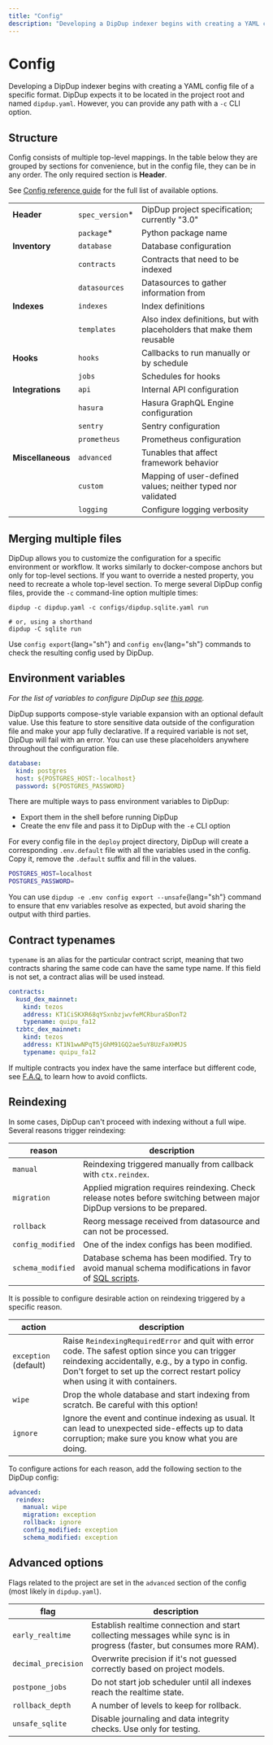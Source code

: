 ```yaml
---
title: "Config"
description: "Developing a DipDup indexer begins with creating a YAML config file. You can find a minimal example to start indexing on the Quickstart page."
---
```


# Config

Developing a DipDup indexer begins with creating a YAML config file of a specific format. DipDup expects it to be located in the project root and named `dipdup.yaml`. However, you can provide any path with a `-c` CLI option.

## Structure

Config consists of multiple top-level mappings. In the table below they are grouped by sections for convenience, but in the config file, they can be in any order. The only required section is **Header**.

See [Config reference guide](../7.references/2.config.md) for the full list of available options.

|                   |                 |                                                                       |
| ----------------- | --------------- | --------------------------------------------------------------------- |
| **Header**        | `spec_version`* | DipDup project specification; currently "3.0"                         |
|                   | `package`*      | Python package name                                                   |
| **Inventory**     | `database`      | Database configuration                                                |
|                   | `contracts`     | Contracts that need to be indexed                                     |
|                   | `datasources`   | Datasources to gather information from                                |
| **Indexes**       | `indexes`       | Index definitions                                                     |
|                   | `templates`     | Also index definitions, but with placeholders that make them reusable |
| **Hooks**         | `hooks`         | Callbacks to run manually or by schedule                              |
|                   | `jobs`          | Schedules for hooks                                                   |
| **Integrations**  | `api`           | Internal API configuration                                            |
|                   | `hasura`        | Hasura GraphQL Engine configuration                                   |
|                   | `sentry`        | Sentry configuration                                                  |
|                   | `prometheus`    | Prometheus configuration                                              |
| **Miscellaneous** | `advanced`      | Tunables that affect framework behavior                               |
|                   | `custom`        | Mapping of user-defined values; neither typed nor validated           |
|                   | `logging`       | Configure logging verbosity                                           |

## Merging multiple files

DipDup allows you to customize the configuration for a specific environment or workflow. It works similarly to docker-compose anchors but only for top-level sections. If you want to override a nested property, you need to recreate a whole top-level section. To merge several DipDup config files, provide the `-c` command-line option multiple times:

```shell [Terminal]
dipdup -c dipdup.yaml -c configs/dipdup.sqlite.yaml run

# or, using a shorthand
dipdup -C sqlite run
```

Use `config export`{lang="sh"} and `config env`{lang="sh"} commands to check the resulting config used by DipDup.

## Environment variables

_For the list of variables to configure DipDup see [this page](../5.advanced/2.environment-variables.md)._

DipDup supports compose-style variable expansion with an optional default value. Use this feature to store sensitive data outside of the configuration file and make your app fully declarative. If a required variable is not set, DipDup will fail with an error. You can use these placeholders anywhere throughout the configuration file.

```yaml [dipdup.yaml]
database:
  kind: postgres
  host: ${POSTGRES_HOST:-localhost}
  password: ${POSTGRES_PASSWORD}
```

There are multiple ways to pass environment variables to DipDup:

- Export them in the shell before running DipDup
- Create the env file and pass it to DipDup with the `-e` CLI option

For every config file in the `deploy` project directory, DipDup will create a corresponding `.env.default` file with all the variables used in the config. Copy it, remove the `.default` suffix and fill in the values.

```sh [deploy/.env.default]
POSTGRES_HOST=localhost
POSTGRES_PASSWORD=
```

You can use `dipdup -e .env config export --unsafe`{lang="sh"} command to ensure that env variables resolve as expected, but avoid sharing the output with third parties.

## Contract typenames

`typename` is an alias for the particular contract script, meaning that two contracts sharing the same code can have the same type name. If this field is not set, a contract alias will be used instead.

```yaml [dipdup.yaml]
contracts:
  kusd_dex_mainnet:
    kind: tezos
    address: KT1CiSKXR68qYSxnbzjwvfeMCRburaSDonT2
    typename: quipu_fa12
  tzbtc_dex_mainnet:
    kind: tezos
    address: KT1N1wwNPqT5jGhM91GQ2ae5uY8UzFaXHMJS
    typename: quipu_fa12
```

If multiple contracts you index have the same interface but different code, see [F.A.Q.](../12.faq.md) to learn how to avoid conflicts.

## Reindexing

In some cases, DipDup can't proceed with indexing without a full wipe. Several reasons trigger reindexing:

| reason            | description                                                                                                                                |
| ----------------- | ------------------------------------------------------------------------------------------------------------------------------------------ |
| `manual`          | Reindexing triggered manually from callback with `ctx.reindex`.                                                                            |
| `migration`       | Applied migration requires reindexing. Check release notes before switching between major DipDup versions to be prepared.                  |
| `rollback`        | Reorg message received from datasource and can not be processed.                                                                           |
| `config_modified` | One of the index configs has been modified.                                                                                                |
| `schema_modified` | Database schema has been modified. Try to avoid manual schema modifications in favor of [SQL scripts](../1.getting-started/5.database.md). |

It is possible to configure desirable action on reindexing triggered by a specific reason.

| action                | description                                                                                                                                                                                                                            |
| --------------------- | -------------------------------------------------------------------------------------------------------------------------------------------------------------------------------------------------------------------------------------- |
| `exception` (default) | Raise `ReindexingRequiredError` and quit with error code. The safest option since you can trigger reindexing accidentally, e.g., by a typo in config. Don't forget to set up the correct restart policy when using it with containers. |
| `wipe`                | Drop the whole database and start indexing from scratch. Be careful with this option!                                                                                                                                                  |
| `ignore`              | Ignore the event and continue indexing as usual. It can lead to unexpected side-effects up to data corruption; make sure you know what you are doing.                                                                                  |

To configure actions for each reason, add the following section to the DipDup config:

```yaml
advanced:
  reindex:
    manual: wipe
    migration: exception
    rollback: ignore
    config_modified: exception
    schema_modified: exception
```

## Advanced options

Flags related to the project are set in the `advanced` section of the config (most likely in `dipdup.yaml`).

| flag                 | description                                                                                                            |
| -------------------- | ---------------------------------------------------------------------------------------------------------------------- |
| `early_realtime`     | Establish realtime connection and start collecting messages while sync is in progress (faster, but consumes more RAM). |
| `decimal_precision`  | Overwrite precision if it's not guessed correctly based on project models.                                             |
| `postpone_jobs`      | Do not start job scheduler until all indexes reach the realtime state.                                                 |
| `rollback_depth`     | A number of levels to keep for rollback.                                                                               |
| `unsafe_sqlite`      | Disable journaling and data integrity checks. Use only for testing.                                                    |
